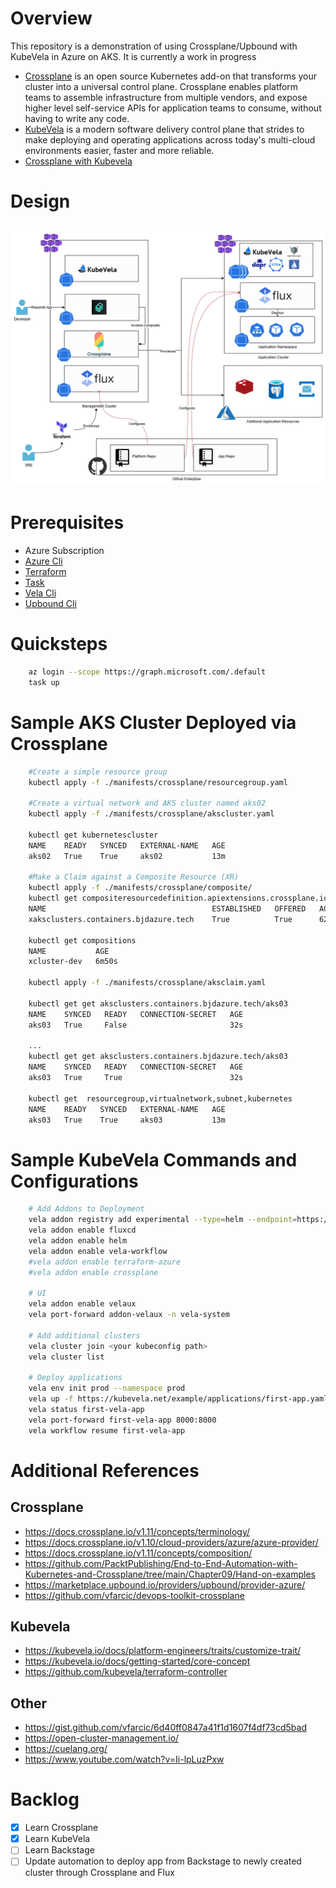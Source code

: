 # Overview

This repository is a demonstration of using Crossplane/Upbound with KubeVela in Azure on AKS. It is currently a work in progress

* [Crossplane](https://www.crossplane.io/) is an open source Kubernetes add-on that transforms your cluster into a universal control plane. Crossplane enables platform teams to assemble infrastructure from multiple vendors, and expose higher level self-service APIs for application teams to consume, without having to write any code.
* [KubeVela](https://kubevela.io/docs/) is a modern software delivery control plane that strides to make deploying and operating applications across today's multi-cloud environments easier, faster and more reliable.  
* [Crossplane with Kubevela](https://kubevela.io/docs/platform-engineers/crossplane/)

# Design
![overview](./assets/backstage-crossplane.drawio.png)
---

# Prerequisites 
* Azure Subscription
* [Azure Cli](https://github.com/briandenicola/tooling/blob/main/azure-cli.sh)
* [Terraform](https://github.com/briandenicola/tooling/blob/main/terraform.sh)
* [Task](https://github.com/briandenicola/tooling/blob/main/task.sh)
* [Vela Cli](https://github.com/briandenicola/tooling/blob/main/kubevela.sh)
* [Upbound Cli](https://github.com/briandenicola/tooling/blob/main/upbound.sh)

# Quicksteps
```bash
    az login --scope https://graph.microsoft.com/.default
    task up
```

# Sample AKS Cluster Deployed via Crossplane
```bash
    #Create a simple resource group
    kubectl apply -f ./manifests/crossplane/resourcegroup.yaml

    #Create a virtual network and AKS cluster named aks02
    kubectl apply -f ./manifests/crossplane/akscluster.yaml

    kubectl get kubernetescluster
    NAME    READY   SYNCED   EXTERNAL-NAME   AGE
    aks02   True    True     aks02           13m

    #Make a Claim against a Composite Resource (XR)
    kubectl apply -f ./manifests/crossplane/composite/
    kubectl get compositeresourcedefinition.apiextensions.crossplane.io xclusters.aks.bjdazure.tech
    NAME                                     ESTABLISHED   OFFERED   AGE
    xaksclusters.containers.bjdazure.tech    True          True      62s

    kubectl get compositions
    NAME           AGE
    xcluster-dev   6m50s

    kubectl apply -f ./manifests/crossplane/aksclaim.yaml

    kubectl get get aksclusters.containers.bjdazure.tech/aks03
    NAME    SYNCED   READY   CONNECTION-SECRET   AGE
    aks03   True     False                       32s

    ...
    kubectl get get aksclusters.containers.bjdazure.tech/aks03
    NAME    SYNCED   READY   CONNECTION-SECRET   AGE
    aks03   True     True                        32s

    kubectl get  resourcegroup,virtualnetwork,subnet,kubernetes
    NAME    READY   SYNCED   EXTERNAL-NAME   AGE
    aks03   True    True     aks03           13m
```


# Sample KubeVela Commands and Configurations
``` bash
    # Add Addons to Deployment
    vela addon registry add experimental --type=helm --endpoint=https://addons.kubevela.net/experimental/
    vela addon enable fluxcd
    vela addon enable helm
    vela addon enable vela-workflow
    #vela addon enable terraform-azure
    #vela addon enable crossplane

    # UI 
    vela addon enable velaux
    vela port-forward addon-velaux -n vela-system

    # Add additional clusters
    vela cluster join <your kubeconfig path>
    vela cluster list

    # Deploy applications 
    vela env init prod --namespace prod
    vela up -f https://kubevela.net/example/applications/first-app.yaml
    vela status first-vela-app
    vela port-forward first-vela-app 8000:8000
    vela workflow resume first-vela-app
```

# Additional References
## Crossplane
* https://docs.crossplane.io/v1.11/concepts/terminology/
* https://docs.crossplane.io/v1.10/cloud-providers/azure/azure-provider/
* https://docs.crossplane.io/v1.11/concepts/composition/
* https://github.com/PacktPublishing/End-to-End-Automation-with-Kubernetes-and-Crossplane/tree/main/Chapter09/Hand-on-examples
* https://marketplace.upbound.io/providers/upbound/provider-azure/
* https://github.com/vfarcic/devops-toolkit-crossplane
## Kubevela
* https://kubevela.io/docs/platform-engineers/traits/customize-trait/
* https://kubevela.io/docs/getting-started/core-concept
* https://github.com/kubevela/terraform-controller
## Other
* https://gist.github.com/vfarcic/6d40ff0847a41f1d1607f4df73cd5bad
* https://open-cluster-management.io/
* https://cuelang.org/
* https://www.youtube.com/watch?v=Ii-lpLuzPxw

# Backlog
- [X] Learn Crossplane
- [X] Learn KubeVela
- [ ] Learn Backstage
- [ ] Update automation to deploy app from Backstage to newly created cluster through Crossplane and Flux
